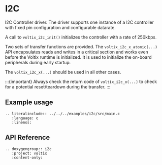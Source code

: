 # I2C

I2C Controller driver.
The driver supports one instance of a I2C controller with fixed pin configuration and configurable datarate.

A call to `voltix_i2c_init()` initializes the controller with a rate of 250kbps.

Two sets of transfer functions are provided.
The `voltix_i2c_x_atomic(...)` API encapsulates reads and writes in a critical section and works even before the Voltix runtime is initialized.
It is used to initialize the on-board peripherals during early startup.

The `voltix_i2c_x(...)` should be used in all other cases.

:::{important}
Always check the return code of `voltix_i2c_x(...)` to check for a potential reset/teardown during the transfer.
:::

## Example usage

```{eval-rst}
.. literalinclude:: ../../../examples/i2c/src/main.c
   :language: c
   :linenos:
```

## API Reference

```{eval-rst}
.. doxygengroup:: i2c
   :project: voltix
   :content-only:
```